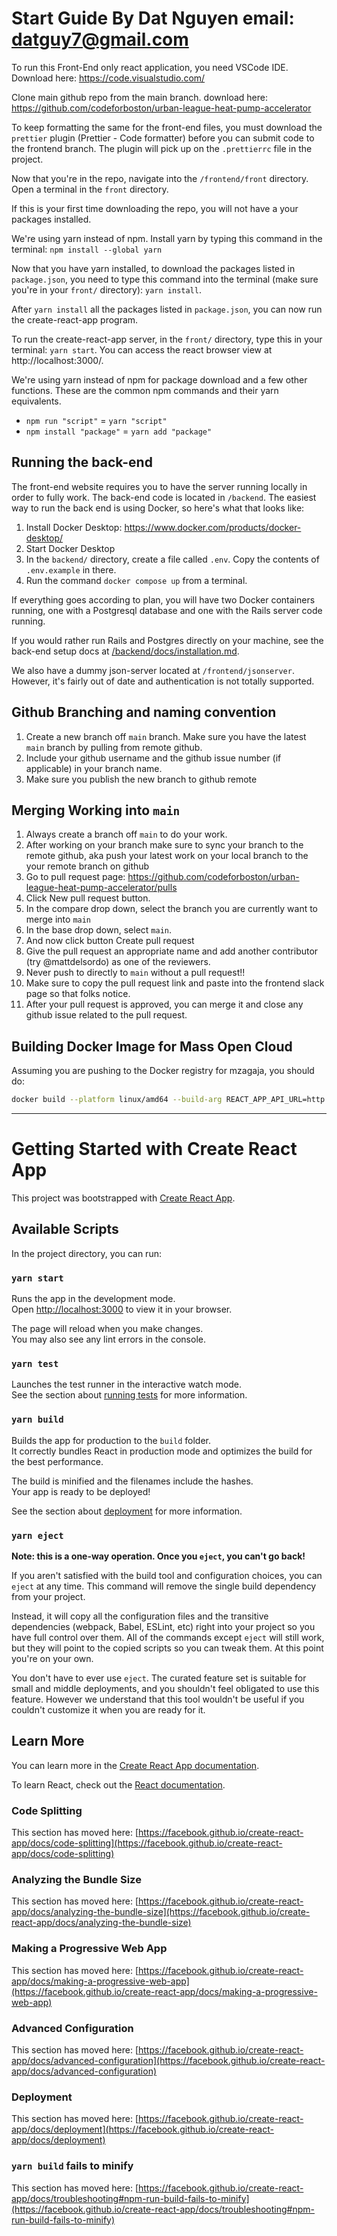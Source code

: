 # Start Guide By Dat Nguyen email: datguy7@gmail.com

To run this Front-End only react application, you need VSCode IDE.
Download here: https://code.visualstudio.com/

Clone main github repo from the main branch.
download here: https://github.com/codeforboston/urban-league-heat-pump-accelerator

To keep formatting the same for the front-end files, you must download the `prettier` plugin (Prettier - Code formatter) before you can submit code to the frontend branch. The plugin will pick up on the `.prettierrc` file in the project.

Now that you're in the repo, navigate into the `/frontend/front` directory. Open a terminal in the `front` directory.

If this is your first time downloading the repo, you will not have a your packages installed.

We're using yarn instead of npm. Install yarn by typing this command in the terminal: `npm install --global yarn`

Now that you have yarn installed, to download the packages listed in `package.json`, you need to type this command into the terminal (make sure you're in your `front/` directory): `yarn install`.

After `yarn install` all the packages listed in `package.json`, you can now run the create-react-app program.

To run the create-react-app server, in the `front/` directory, type this in your terminal: `yarn start`. You can access the react browser view at http://localhost:3000/.

We're using yarn instead of npm for package download and a few other functions. These are the common npm commands and their yarn equivalents.

- `npm run "script"` = `yarn "script"`
- `npm install "package"` = `yarn add "package"`

## Running the back-end

The front-end website requires you to have the server running locally in order to fully work. The back-end code is located in `/backend`. The easiest way to run the back end is using Docker, so here's what that looks like:

1. Install Docker Desktop: https://www.docker.com/products/docker-desktop/
2. Start Docker Desktop
3. In the `backend/` directory, create a file called `.env`. Copy the contents of `.env.example` in there.
4. Run the command `docker compose up` from a terminal.

If everything goes according to plan, you will have two Docker containers running, one with a Postgresql database and one with the Rails server code running.

If you would rather run Rails and Postgres directly on your machine, see the back-end setup docs at [/backend/docs/installation.md](../../backend/docs/installation.md).

We also have a dummy json-server located at `/frontend/jsonserver`. However, it's fairly out of date and authentication is not totally supported.

## Github Branching and naming convention

1. Create a new branch off `main` branch. Make sure you have the latest `main` branch by pulling from remote github.
2. Include your github username and the github issue number (if applicable) in your branch name.
3. Make sure you publish the new branch to github remote

## Merging Working into `main`

1. Always create a branch off `main` to do your work.
2. After working on your branch make sure to sync your branch to the remote github, aka push your latest work on your local branch to the your remote branch on github
3. Go to pull request page: https://github.com/codeforboston/urban-league-heat-pump-accelerator/pulls
4. Click New pull request button.
5. In the compare drop down, select the branch you are currently want to merge into `main`
6. In the base drop down, select `main`.
7. And now click button Create pull request
8. Give the pull request an appropriate name and add another contributor (try @mattdelsordo) as one of the reviewers.
9. Never push to directly to `main` without a pull request!!
10. Make sure to copy the pull request link and paste into the frontend slack page so that folks notice.
11. After your pull request is approved, you can merge it and close any github issue related to the pull request.

## Building Docker Image for Mass Open Cloud

Assuming you are pushing to the Docker registry for mzagaja, you should do:

```sh
docker build --platform linux/amd64 --build-arg REACT_APP_API_URL=http://api.bostonhpa.org -t mzagaja/bhpa-frontend:latest --push .
```

---

# Getting Started with Create React App

This project was bootstrapped with [Create React App](https://github.com/facebook/create-react-app).

## Available Scripts

In the project directory, you can run:

### `yarn start`

Runs the app in the development mode.\
Open [http://localhost:3000](http://localhost:3000) to view it in your browser.

The page will reload when you make changes.\
You may also see any lint errors in the console.

### `yarn test`

Launches the test runner in the interactive watch mode.\
See the section about [running tests](https://facebook.github.io/create-react-app/docs/running-tests) for more information.

### `yarn build`

Builds the app for production to the `build` folder.\
It correctly bundles React in production mode and optimizes the build for the best performance.

The build is minified and the filenames include the hashes.\
Your app is ready to be deployed!

See the section about [deployment](https://facebook.github.io/create-react-app/docs/deployment) for more information.

### `yarn eject`

**Note: this is a one-way operation. Once you `eject`, you can't go back!**

If you aren't satisfied with the build tool and configuration choices, you can `eject` at any time. This command will remove the single build dependency from your project.

Instead, it will copy all the configuration files and the transitive dependencies (webpack, Babel, ESLint, etc) right into your project so you have full control over them. All of the commands except `eject` will still work, but they will point to the copied scripts so you can tweak them. At this point you're on your own.

You don't have to ever use `eject`. The curated feature set is suitable for small and middle deployments, and you shouldn't feel obligated to use this feature. However we understand that this tool wouldn't be useful if you couldn't customize it when you are ready for it.

## Learn More

You can learn more in the [Create React App documentation](https://facebook.github.io/create-react-app/docs/getting-started).

To learn React, check out the [React documentation](https://reactjs.org/).

### Code Splitting

This section has moved here: [https://facebook.github.io/create-react-app/docs/code-splitting](https://facebook.github.io/create-react-app/docs/code-splitting)

### Analyzing the Bundle Size

This section has moved here: [https://facebook.github.io/create-react-app/docs/analyzing-the-bundle-size](https://facebook.github.io/create-react-app/docs/analyzing-the-bundle-size)

### Making a Progressive Web App

This section has moved here: [https://facebook.github.io/create-react-app/docs/making-a-progressive-web-app](https://facebook.github.io/create-react-app/docs/making-a-progressive-web-app)

### Advanced Configuration

This section has moved here: [https://facebook.github.io/create-react-app/docs/advanced-configuration](https://facebook.github.io/create-react-app/docs/advanced-configuration)

### Deployment

This section has moved here: [https://facebook.github.io/create-react-app/docs/deployment](https://facebook.github.io/create-react-app/docs/deployment)

### `yarn build` fails to minify

This section has moved here: [https://facebook.github.io/create-react-app/docs/troubleshooting#npm-run-build-fails-to-minify](https://facebook.github.io/create-react-app/docs/troubleshooting#npm-run-build-fails-to-minify)
